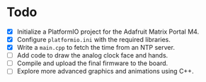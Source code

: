 # Todo

-   [x] Initialize a PlatformIO project for the Adafruit Matrix Portal M4.
-   [x] Configure `platformio.ini` with the required libraries.
-   [x] Write a `main.cpp` to fetch the time from an NTP server.
-   [ ] Add code to draw the analog clock face and hands.
-   [ ] Compile and upload the final firmware to the board.
-   [ ] Explore more advanced graphics and animations using C++.
